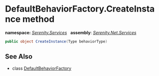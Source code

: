 # DefaultBehaviorFactory.CreateInstance method
**namespace:** *[Serenity.Services](../../README.md#serenity.services-namespace)*   **assembly**: *[Serenity.Net.Services](../../README.md)*

```csharp
public object CreateInstance(Type behaviorType)
```

## See Also

* class [DefaultBehaviorFactory](../DefaultBehaviorFactory.md)